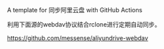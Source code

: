 A template for 同步阿里云盘 with GitHub Actions

利用下面源的webdav协议结合rclone进行定期自动同步。

https://github.com/messense/aliyundrive-webdav
